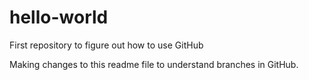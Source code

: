 # hello-world
First repository to figure out how to use GitHub

Making changes to this readme file to understand branches in GitHub.
